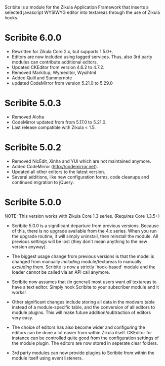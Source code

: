 Scribite is a module for the Zikula Application Framework that inserts a 
selected javascript WYSIWYG editor into textareas through the use of Zikula hooks.

Scribite 6.0.0
==============

- Rewritten for Zikula Core 2.x, but supports 1.5.0+.
- Editors are now included using tagged services. Thus, also 3rd party modules can contribute additional editors.
- Updated CKEditor from version 4.6.2 to 4.7.2.
- Removed Markitup, Wymeditor, Wysihtml
- Added Quill and Summernote
- updated CodeMirror from version 5.21.0 to 5.29.0

Scribite 5.0.3
==============

- Removed Aloha
- CodeMirror updated from from 5.17.0 to 5.21.0.
- Last release compatible with Zikula < 1.5.

Scribite 5.0.2
==============

- Removed NicEdit, Xinha and YUI which are not maintained anymore.
- Added CodeMirror (http://codemirror.net).
- Updated all other editors to the latest version.
- Several additions, like new configuration forms, code cleanups and continued migration to jQuery.


Scribite 5.0.0
==============

NOTE: This version works with Zikula Core 1.3 series. (Requires Core 1.3.5+)

* Scribite 5.0.0 is a significant departure from previous versions. Because of
this, there is no upgrade available from the 4.x series. When you run the 
upgrade routine, it will simply uninstall, then reinstall the module. All
previous settings will be lost (they don't mean anything to the new version
anyway).

* The biggest usage change from previous versions is that the model is changed from 
manually *including* module/textareas to manually *excluding* them. Scribite
is now a strictly 'hook-based' module and the loader cannot be called via an
API call anymore.

* Scribite now assumes that (in general) most users want *all* textareas to have
a text editor. Simply hook Scribite to your subscriber module and it works!

* Other significant changes include storing all data in the modvars table instead 
of a module-specific table, and the conversion of all editors to module plugins.
This will make future addition/subtraction of editors very easy.

* The choice of editors has also become wider and configuring the editors can be done a lot easier from within Zikula itself. CKEditor for instance can be controlled quite good from the configuration settings of the module plugin. The editors are now stored in seperate clear folders.

* 3rd party modules can now provide plugins to Scribite from within the module itself using event listeners.

